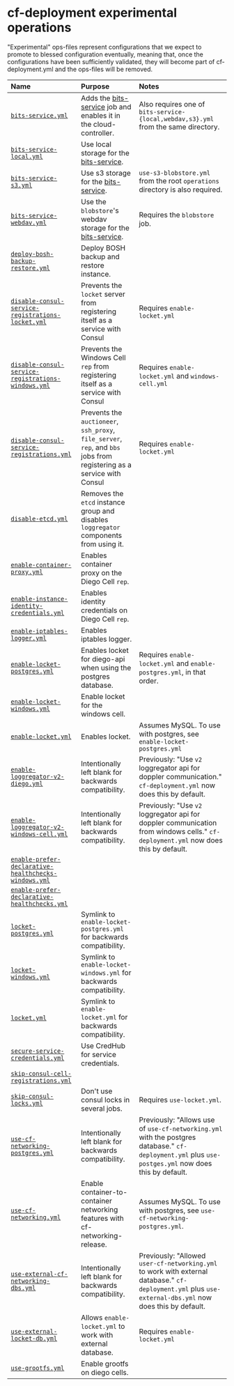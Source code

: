 # cf-deployment experimental operations
"Experimental" ops-files represent configurations
that we expect to promote to blessed configuration eventually,
meaning that,
once the configurations have been sufficiently validated,
they will become part of cf-deployment.yml
and the ops-files will be removed.

| Name | Purpose | Notes |
|:---  |:---     |:---   |
| [`bits-service.yml`](bits-service.yml) | Adds the [bits-service](https://github.com/cloudfoundry-incubator/bits-service) job and enables it in the cloud-controller. | Also requires one of `bits-service-{local,webdav,s3}.yml` from the same directory. |
| [`bits-service-local.yml`](bits-service-local.yml) | Use local storage for the [bits-service](https://github.com/cloudfoundry-incubator/bits-service). | |
| [`bits-service-s3.yml`](bits-service-s3.yml) | Use s3 storage for the [bits-service](https://github.com/cloudfoundry-incubator/bits-service). | `use-s3-blobstore.yml` from the root `operations` directory is also required. |
| [`bits-service-webdav.yml`](bits-service-webdav.yml) | Use the `blobstore`'s webdav storage for the [bits-service](https://github.com/cloudfoundry-incubator/bits-service). | Requires the `blobstore` job. |
| [`deploy-bosh-backup-restore.yml`](deploy-bosh-backup-restore.yml) | Deploy BOSH backup and restore instance. | |
| [`disable-consul-service-registrations-locket.yml`](disable-consul-service-registrations-locket.yml) | Prevents the `locket` server from registering itself as a service with Consul | Requires `enable-locket.yml` |
| [`disable-consul-service-registrations-windows.yml`](disable-consul-service-registrations-windows.yml) | Prevents the Windows Cell `rep` from registering itself as a service with Consul | Requires `enable-locket.yml` and `windows-cell.yml` |
| [`disable-consul-service-registrations.yml`](disable-consul-service-registrations.yml) | Prevents the `auctioneer`, `ssh_proxy`, `file_server`, `rep`, and `bbs` jobs from registering as a service with Consul | Requires `enable-locket.yml` |
| [`disable-etcd.yml`](disable-etcd.yml) | Removes the `etcd` instance group and disables `loggregator` components from using it. | |
| [`enable-container-proxy.yml`](enable-container-proxy.yml) | Enables container proxy on the Diego Cell `rep`. | |
| [`enable-instance-identity-credentials.yml`](enable-instance-identity-credentials.yml) | Enables identity credentials on Diego Cell `rep`. | |
| [`enable-iptables-logger.yml`](enable-iptables-logger.yml) | Enables iptables logger. | |
| [`enable-locket-postgres.yml`](enable-locket-postgres.yml) | Enables locket for diego-api when using the postgres database. | Requires `enable-locket.yml` and `enable-postgres.yml`, in that order. |
| [`enable-locket-windows.yml`](enable-locket-windows.yml) | Enable locket for the windows cell. | |
| [`enable-locket.yml`](enable-locket.yml) | Enables locket. | Assumes MySQL. To use with postgres, see `enable-locket-postgres.yml` |
| [`enable-loggregator-v2-diego.yml`](enable-loggregator-v2-diego.yml) | Intentionally left blank for backwards compatibility.  | Previously: "Use `v2` loggregator api for doppler communication." `cf-deployment.yml` now does this by default. |
| [`enable-loggregator-v2-windows-cell.yml`](enable-loggregator-v2-windows-cell.yml) |  Intentionally left blank for backwards compatibility. | Previously: "Use `v2` loggregator api for doppler communication from windows cells." `cf-deployment.yml` now does this by default. |
| [`enable-prefer-declarative-healthchecks-windows.yml`](enable-prefer-declarative-healthchecks-windows.yml) | | |
| [`enable-prefer-declarative-healthchecks.yml`](enable-prefer-declarative-healthchecks.yml) | | |
| [`locket-postgres.yml`](locket-postgres.yml) | Symlink to `enable-locket-postgres.yml` for backwards compatibility. | |
| [`locket-windows.yml`](locket-windows.yml) | Symlink to `enable-locket-windows.yml` for backwards compatibility. | |
| [`locket.yml`](locket.yml) | Symlink to `enable-locket.yml` for backwards compatibility. | |
| [`secure-service-credentials.yml`](secure-service-credentials.yml) | Use CredHub for service credentials. | |
| [`skip-consul-cell-registrations.yml`](skip-consul-cell-registrations.yml) | | |
| [`skip-consul-locks.yml`](skip-consul-locks.yml) | Don't use consul locks in several jobs. | Requires `use-locket.yml`. |
| [`use-cf-networking-postgres.yml`](use-cf-networking-postgres.yml) | Intentionally left blank for backwards compatibility. |Previously: "Allows use of `use-cf-networking.yml` with the postgres database." `cf-deployment.yml` plus `use-postges.yml` now does this by default.
| [`use-cf-networking.yml`](use-cf-networking.yml) | Enable container-to-container networking features with cf-networking-release. | Assumes MySQL. To use with postgres, see `use-cf-networking-postgres.yml`. |
| [`use-external-cf-networking-dbs.yml`](use-external-cf-networking-dbs.yml) | Intentionally left blank for backwards compatibility. | Previously: "Allowed `user-cf-networking.yml` to work with external database." `cf-deployment.yml` plus `use-external-dbs.yml` now does this by default.
| [`use-external-locket-db.yml`](use-external-locket-db.yml) | Allows `enable-locket.yml` to work with external database. | Requires `enable-locket.yml` |
| [`use-grootfs.yml`](use-grootfs.yml) | Enable grootfs on diego cells. | |